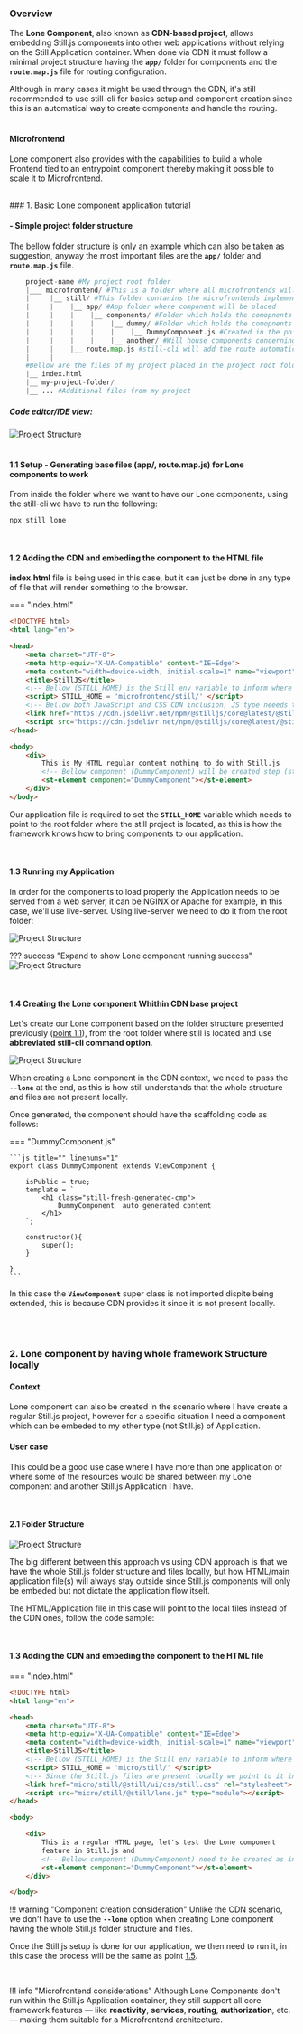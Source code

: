 ### Overview
The <b>Lone Component</b>, also known as <b>CDN-based project</b>, allows embedding Still.js components into other web applications without relying on the Still Application container. When done via CDN it must follow a minimal project structure having the <b>`app/`</b> folder for components and the <b>`route.map.js`</b> file for routing configuration.

Although in many cases it might be used through the CDN, it's still recommended to use still-cli for basics setup and component creation since this is an automatical way to create components and handle the routing.
<br><br>
#### Microfrontend
Lone component also provides with the capabilities to build a whole Frontend tied to an entrypoint component thereby making it possible to scale it to Microfrontend.

<br>
<a name="making-component-private"></a>
### 1. Basic Lone component application tutorial

<a name="point.1.1"></a>

#### - Simple project folder structure


The bellow folder structure is only an example which can also be taken as suggestion, anyway the most important files are the <b>`app/`</b> folder and <b>`route.map.js`</b> file.


```python
    project-name #My project root folder
    |___ microfrontend/ #This is a folder where all microfrontends will be placed
    |     |__ still/ #This folder contanins the microfrontends implementations in Still.js
    |     |    |__ app/ #App folder where component will be placed
    |     |    |    |__ components/ #Folder which holds the comopnents
    |     |    |    |    |__ dummy/ #Folder which holds the comopnents
    |     |    |    |    |    |__ DummyComponent.js #Created in the point 1.4
    |     |    |    |    |__ another/ #Will house components concerning to the user
    |     |    |__ route.map.js #still-cli will add the route automatically when creating a component
    |     | 
    #Bellow are the files of my project placed in the project root folder
    |__ index.html
    |__ my-project-folder/
    |__ ... #Additional files from my project

```

##### Code editor/IDE view:

![Project Structure](assets/img/lone-folder-print.png)
<br><br>

#### 1.1 Setup - Generating base files (app/, route.map.js) for Lone components to work

From inside the folder where we want to have our Lone components, using the still-cli we have to run the following:

```
npx still lone
```

<br>

#### 1.2 Adding the CDN and embeding the component to the HTML file

<b>index.html</b> file is being used in this case, but it can just be done in any  type of file that will render something to the browser.

=== "index.html"

```html linenums="1" hl_lines="10 12-13 20"
<!DOCTYPE html>
<html lang="en">

<head>
    <meta charset="UTF-8">
    <meta http-equiv="X-UA-Compatible" content="IE=Edge">
    <meta content="width=device-width, initial-scale=1" name="viewport" />
    <title>StillJS</title>
    <!-- Bellow (STILL_HOME) is the Still env variable to inform where to look for components -->
    <script> STILL_HOME = 'microfrontend/still/' </script>
    <!-- Bellow both JavaScript and CSS CDN inclusion, JS type neeeds to module -->
    <link href="https://cdn.jsdelivr.net/npm/@stilljs/core@latest/@still/ui/css/still.css" rel="stylesheet">
    <script src="https://cdn.jsdelivr.net/npm/@stilljs/core@latest/@still/lone.js" type="module"></script>
</head>

<body>
    <div>
        This is My HTML regular content nothing to do with Still.js
        <!-- Bellow component (DummyComponent) will be created step (step 1.4) -->
        <st-element component="DummyComponent"></st-element>
    </div>
</body>
```

Our application file is required to set the <b>`STILL_HOME`</b> variable which needs to point to the root folder where the still project is located, as this is how the framework knows how to bring components to our application.

<br>

<a name="running-lone-cmp"></a>
#### 1.3 Running my Application
In order for the components to load properly the Application needs to be served from a web server, it can be NGINX or Apache for example, in this case, we'll use live-server. Using live-server we need to do it from the root folder:

![Project Structure](assets/img/serving-lone.png)

??? success "Expand to show Lone component running success"
    ![Project Structure](assets/img/lone-run-result.png)




<br>

#### 1.4 Creating the Lone component Whithin CDN base project

Let's create our Lone component based on the folder structure presented previously (<a href="#point.1.1">point 1.1</a>), from the root folder where still is located and use <b>abbreviated still-cli command option</b>.

![Project Structure](assets/img/lone-create-cmp.png)

When creating a Lone component in the CDN context, we need to pass the <b>`--lone`</b> at the end, as this is how still understands that the whole structure and files are not present locally.

Once generated, the component should have the scaffolding code as follows:  

=== "DummyComponent.js"

    ```js title="" linenums="1"
    export class DummyComponent extends ViewComponent {

        isPublic = true;
        template = `
            <h1 class="still-fresh-generated-cmp">
                DummyComponent  auto generated content
            </h1>
        `;

        constructor(){
            super();
        }

    }
    ```
In this case the <b>`ViewComponent`</b> super class is not imported dispite being extended, this is because CDN provides it since it is not present locally.



<br><br>

### 2. Lone component by having whole framework Structure locally

#### Context
Lone component can also be created in the scenario where I have create a regular Still.js project, however for a specific situation I need a component which can be embeded to my other type (not Still.js) of Application.

#### User case
This could be a good use case where I have more than one application or where some of the resources would be shared between my Lone component and another Still.js Application I have.

<br>

#### 2.1 Folder Structure

![Project Structure](assets/img/lone-cmp-local.png)


The big different between this approach vs using CDN approach is that we have the whole Still.js folder structure and files locally, but how HTML/main application file(s) will always stay outside since Still.js components will only be embeded but not dictate the application flow itself.

The HTML/Application file in this case will point to the local files instead of the CDN ones, follow the code sample:

<br>

#### 1.3 Adding the CDN and embeding the component to the HTML file

=== "index.html"

```html linenums="1" hl_lines="10 12-13 22"
<!DOCTYPE html>
<html lang="en">

<head>
    <meta charset="UTF-8">
    <meta http-equiv="X-UA-Compatible" content="IE=Edge">
    <meta content="width=device-width, initial-scale=1" name="viewport" />
    <title>StillJS</title>
    <!-- Bellow (STILL_HOME) is the Still env variable to inform where to look for components -->
    <script> STILL_HOME = 'micro/still/' </script>
    <!-- Since the Still.js files are present locally we point to it instead of the CDN -->
    <link href="micro/still/@still/ui/css/still.css" rel="stylesheet">
    <script src="micro/still/@still/lone.js" type="module"></script>
</head>

<body>

    <div>
        This is a regular HTML page, let's test the Lone component
        feature in Still.js and
        <!-- Bellow component (DummyComponent) need to be created as in the point (1.2) -->
        <st-element component="DummyComponent"></st-element>
    </div>

</body>
```

!!! warning "Component creation consideration"
    Unlike the CDN scenario, we don't have to use the <b>`--lone`</b> option when creating Lone component having the whole Still.js folder structure and files.

Once the Still.js setup is done for our application, we then need to run it, in this case the process will be the same as point <a href="#running-lone-cmp">1.5</a>.

<br>

!!! info "Microfrontend considerations"
    Although Lone Components don't run within the Still.js Application container, they still support all core framework features — like <b>reactivity</b>, <b>services</b>, <b>routing</b>, <b>authorization</b>, etc. — making them suitable for a Microfrontend architecture.